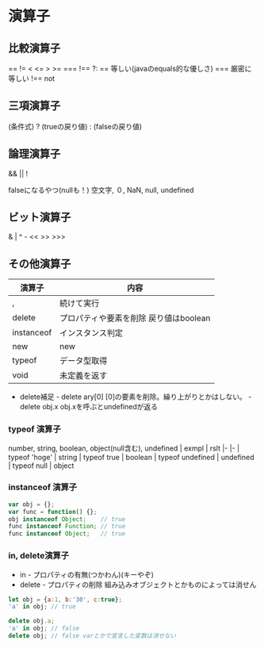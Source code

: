 # 演算子
## 比較演算子
== != < <= > >= === !== ?:
== 等しい(javaのequals的な優しさ)
=== 厳密に等しい
!== not

## 三項演算子
(条件式) ? (trueの戻り値) : (falseの戻り値)

## 論理演算子
&& || !

falseになるやつ(nullも！)
空文字, ０, NaN, null, undefined

## ビット演算子
& | ^ - << >> >>>

## その他演算子
| 演算子        | 内容 
|-            |- 
| ,           | 続けて実行
| delete      | プロパティや要素を削除 戻り値はboolean
| instanceof  | インスタンス判定
| new         | new
| typeof      | データ型取得
| void        | 未定義を返す

* delete補足
\- delete ary[0]  [0]の要素を削除。繰り上がりとかはしない。
\- delete obj.x   obj.xを呼ぶとundefinedが返る

### typeof 演算子
number, string, boolean, object(null含む), undefined
| exmpl            | rslt
|-                 |-
| typeof 'hoge'    | string
| typeof true      | boolean
| typeof undefined | undefined
| typeof null      | object

### instanceof 演算子

```js
var obj = {};
var func = function() {};
obj instanceof Object;    // true
func instanceof Function; // true
func instanceof Object;   // true
```

### in, delete演算子
* in
\- プロパティの有無(つかわん)(キーやぞ)
* delete
\- プロパティの削除 組み込みオブジェクトとかものによっては消せん

```js
let obj = {a:1, b:'30', c:true};
'a' in obj; // true

delete obj.a;
'a' in obj; // false
delete obj; // false varとかで宣言した変数は消せない
```